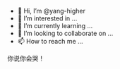 - 👋 Hi, I’m @yang-higher
- 👀 I’m interested in ...
- 🌱 I’m currently learning ...
- 💞️ I’m looking to collaborate on ...
- 📫 How to reach me ...

<!---
yang-higher/yang-higher is a ✨ special ✨ repository because its `README.md` (this file) appears on your GitHub profile.
You can click the Preview link to take a look at your changes.
--->
你说你会哭！

